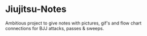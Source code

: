 # Jiujitsu-Notes
Ambitious project to give notes with pictures, gif's and flow chart connections for BJJ attacks, passes &amp; sweeps.
